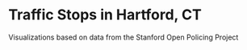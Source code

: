 # Traffic Stops in Hartford, CT
Visualizations based on data from the Stanford Open Policing Project
